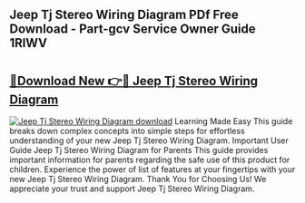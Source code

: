 ## Jeep Tj Stereo Wiring Diagram PDf Free Download - Part-gcv Service Owner Guide 1RlWV

# <h2><a href="http://dfk0mpo.blite.top/?on=Jeep+Tj+Stereo+Wiring+Diagram">🔗Download New 👉🔴 Jeep Tj Stereo Wiring Diagram</a></h2>

[![Jeep Tj Stereo Wiring Diagram download](https://i.imgur.com/lujVjoI.png)](http://dfk0mpo.blite.top/?on=Jeep+Tj+Stereo+Wiring+Diagram)
Learning Made Easy This guide breaks down complex concepts into simple steps for effortless understanding of your new Jeep Tj Stereo Wiring Diagram. Important User Guide Jeep Tj Stereo Wiring Diagram for Parents This guide provides important information for parents regarding the safe use of this product for children. Experience the power of list of features at your fingertips with your new Jeep Tj Stereo Wiring Diagram. Thank You for Choosing Us! We appreciate your trust and support Jeep Tj Stereo Wiring Diagram.

